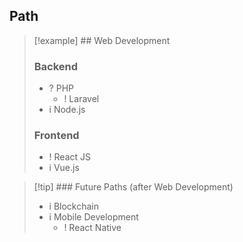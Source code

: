 ## Path

> [!example] ## Web Development
> ### Backend
> - ? PHP
> 	- ! Laravel
> - i Node.js
> 
> 
> ### Frontend
> - ! React JS
> - i Vue.js


> [!tip] ### Future Paths (after Web Development)
> - i Blockchain
> - i Mobile Development
> 	- ! React Native


